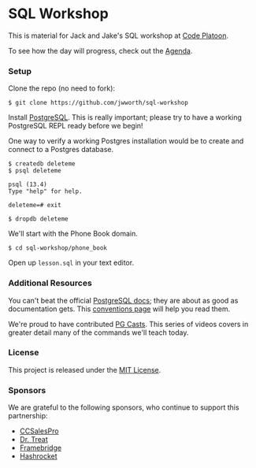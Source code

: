 # SQL Workshop

This is material for Jack and Jake's SQL workshop at [Code Platoon][cp].

To see how the day will progress, check out the [Agenda][agenda].

### Setup

Clone the repo (no need to fork):

```
$ git clone https://github.com/jwworth/sql-workshop
```

Install [PostgreSQL][pg]. This is really important; please try to have a
working PostgreSQL REPL ready before we begin!

One way to verify a working Postgres installation would be to create and
connect to a Postgres database.

```
$ createdb deleteme
$ psql deleteme

psql (13.4)
Type "help" for help.

deleteme=# exit

$ dropdb deleteme
```

We'll start with the Phone Book domain.

```
$ cd sql-workshop/phone_book
```

Open up `lesson.sql` in your text editor.

### Additional Resources

You can't beat the official [PostgreSQL docs][pg-docs]; they are about as good
as documentation gets. This [conventions page][pg-conventions] will help you
read them.

We're proud to have contributed [PG Casts][pgcasts]. This series of videos
covers in greater detail many of the commands we'll teach today.

### License

This project is released under the [MIT License][mit].

### Sponsors

We are grateful to the following sponsors, who continue to support this
partnership:

- [CCSalesPro][cc]
- [Dr. Treat][dr]
- [Framebridge][fb]
- [Hashrocket][hr]

[agenda]: agenda.md
[cc]: https://www.ccsalespro.com/
[cp]: https://www.codeplatoon.org/
[dr]: https://www.drtreat.com/
[fb]: https://www.framebridge.com/
[hr]: https://hashrocket.com/
[mit]: http://www.opensource.org/licenses/MIT
[pg-conventions]: https://www.postgresql.org/docs/current/notation.html
[pg-docs]: https://www.postgresql.org/docs/
[pg]: https://www.postgresql.org/
[pgcasts]: https://pgcasts.com/
